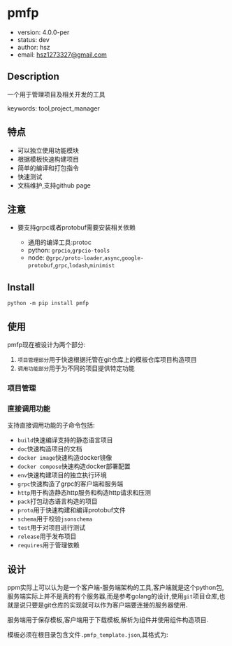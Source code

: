 # pmfp

+ version: 4.0.0-per
+ status: dev
+ author: hsz
+ email: hsz1273327@gmail.com

## Description

一个用于管理项目及相关开发的工具

keywords: tool,project_manager

## 特点

+ 可以独立使用功能模块
+ 根据模板快速构建项目
+ 简单的编译和打包指令
+ 快速测试
+ 文档维护,支持github page

## 注意

+ 要支持grpc或者protobuf需要安装相关依赖
  
    + 通用的编译工具:protoc
    + python: `grpcio`,`grpcio-tools`
    + node: `@grpc/proto-loader`,`async`,`google-protobuf`,`grpc`,`lodash`,`minimist`
  
## Install

`python -m pip install pmfp`

## 使用

pmfp现在被设计为两个部分:

1. `项目管理部分`用于快速根据托管在git仓库上的模板仓库项目构造项目
2. `调用功能部分`用于为不同的项目提供特定功能

### 项目管理



### 直接调用功能

支持直接调用功能的子命令包括:

+ `build`快速编译支持的静态语言项目
+ `doc`快速构造项目的文档
+ `docker image`快速构造docker镜像
+ `docker compose`快速构造docker部署配置
+ `env`快速构建项目的独立执行环境
+ `grpc`快速构造了grpc的客户端和服务端
+ `http`用于构造静态http服务和构造http请求和压测
+ `pack`打包动态语言构造的项目
+ `proto`用于快速构建和编译protobuf文件
+ `schema`用于校验`jsonschema`
+ `test`用于对项目进行测试
+ `release`用于发布项目
+ `requires`用于管理依赖

## 设计

ppm实际上可以认为是一个客户端-服务端架构的工具,客户端就是这个python包,服务端实际上并不是真的有个服务器,而是参考golang的设计,使用`git`项目仓库,也就是说只要是git仓库的实现就可以作为客户端要连接的服务器使用.

服务端用于保存模板,客户端用于下载模板,解析为组件并使用组件构造项目.

模板必须在根目录包含文件`.pmfp_template.json`,其格式为:
